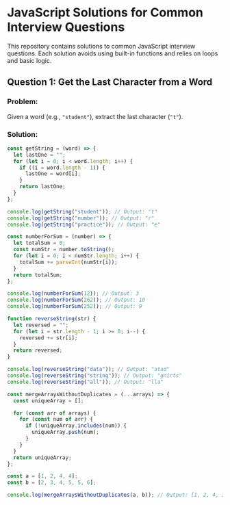 # JavaScript Solutions for Common Interview Questions

This repository contains solutions to common JavaScript interview questions. Each solution avoids using built-in functions and relies on loops and basic logic.

## **Question 1: Get the Last Character from a Word**

### Problem:

Given a word (e.g., `"student"`), extract the last character (`"t"`).

### Solution:

```javascript
const getString = (word) => {
  let lastOne = "";
  for (let i = 0; i < word.length; i++) {
    if ((i = word.length - 1)) {
      lastOne = word[i];
    }
    return lastOne;
  }
};

console.log(getString("student")); // Output: "t"
console.log(getString("number")); // Output: "r"
console.log(getString("practice")); // Output: "e"

const numberForSum = (number) => {
  let totalSum = 0;
  const numStr = number.toString();
  for (let i = 0; i < numStr.length; i++) {
    totalSum += parseInt(numStr[i]);
  }
  return totalSum;
};

console.log(numberForSum(12)); // Output: 3
console.log(numberForSum(262)); // Output: 10
console.log(numberForSum(252)); // Output: 9

function reverseString(str) {
  let reversed = "";
  for (let i = str.length - 1; i >= 0; i--) {
    reversed += str[i];
  }
  return reversed;
}

console.log(reverseString("data")); // Output: "atad"
console.log(reverseString("string")); // Output: "gnirts"
console.log(reverseString("all")); // Output: "lla"

const mergeArraysWithoutDuplicates = (...arrays) => {
  const uniqueArray = [];

  for (const arr of arrays) {
    for (const num of arr) {
      if (!uniqueArray.includes(num)) {
        uniqueArray.push(num);
      }
    }
  }
  return uniqueArray;
};

const a = [1, 2, 4, 4];
const b = [2, 3, 4, 5, 5, 6];

console.log(mergeArraysWithoutDuplicates(a, b)); // Output: [1, 2, 4, 3, 5, 6]
```
